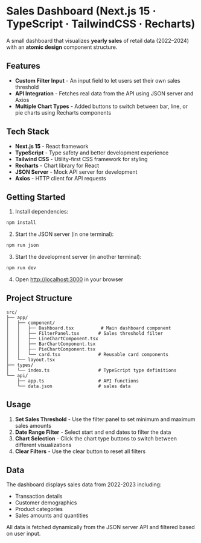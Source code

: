 # Sales Dashboard (Next.js 15 · TypeScript · TailwindCSS · Recharts)

A small dashboard that visualizes **yearly sales** of retail data (2022–2024) with an **atomic design** component structure.

## Features

- **Custom Filter Input** - An input field to let users set their own sales threshold
- **API Integration** - Fetches real data from the API using JSON server and Axios
- **Multiple Chart Types** - Added buttons to switch between bar, line, or pie charts using Recharts components

## Tech Stack

- **Next.js 15** - React framework
- **TypeScript** - Type safety and better development experience
- **Tailwind CSS** - Utility-first CSS framework for styling
- **Recharts** - Chart library for React
- **JSON Server** - Mock API server for development
- **Axios** - HTTP client for API requests

## Getting Started

1. Install dependencies:
```bash
npm install
```

2. Start the JSON server (in one terminal):
```bash
npm run json
```

3. Start the development server (in another terminal):
```bash
npm run dev
```

4. Open [http://localhost:3000](http://localhost:3000) in your browser

## Project Structure

```
src/
├── app/
│   ├── component/
│   │   ├── Dashboard.tsx          # Main dashboard component
│   │   ├── FilterPanel.tsx       # Sales threshold filter
│   │   ├── LineChartComponent.tsx
│   │   ├── BarChartComponent.tsx
│   │   ├── PieChartComponent.tsx
│   │   └── card.tsx              # Reusable card components
│   └── layout.tsx
├── types/
│   └── index.ts                  # TypeScript type definitions
└── api/
    ├── app.ts                    # API functions
    └── data.json                 # sales data
```

## Usage

1. **Set Sales Threshold** - Use the filter panel to set minimum and maximum sales amounts
2. **Date Range Filter** - Select start and end dates to filter the data
3. **Chart Selection** - Click the chart type buttons to switch between different visualizations
4. **Clear Filters** - Use the clear button to reset all filters

## Data

The dashboard displays sales data from 2022-2023 including:
- Transaction details
- Customer demographics
- Product categories
- Sales amounts and quantities

All data is fetched dynamically from the JSON server API and filtered based on user input.
